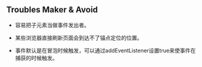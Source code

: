 ##	Troubles Maker & Avoid

*	容易把子元素当做事件发出者。

*	某些浏览器直接刷新页面会到达不了锚点定位的位置。

*	事件默认是在冒泡时候触发，可以通过addEventListener设置true来使事件在捕获的时候触发。
